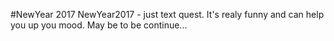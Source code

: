 #NewYear 2017
NewYear2017 - just text quest. It's realy funny and can help you up you mood. May be to be continue...

